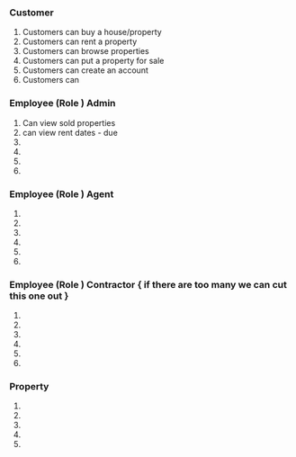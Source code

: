   
### Customer   
  
1. Customers can buy a house/property  
2. Customers can rent a property  
3. Customers can browse properties  
4. Customers can put a property for sale  
5. Customers can create an account 
6. Customers can   
  
### Employee (Role ) Admin  
  
1. Can view sold properties  
2. can view rent dates - due   
3.   
4.  
5.    
6.  
  
### Employee (Role ) Agent  
  
1.  
2.   
3.   
4.  
5.    
6.  
  
### Employee (Role ) Contractor { if there are too many we can cut this one out }  
  
1.  
2.   
3.   
4.  
5.    
6.  
  
### Property  
  
1.  
2.  
3.  
4.  
5.  
